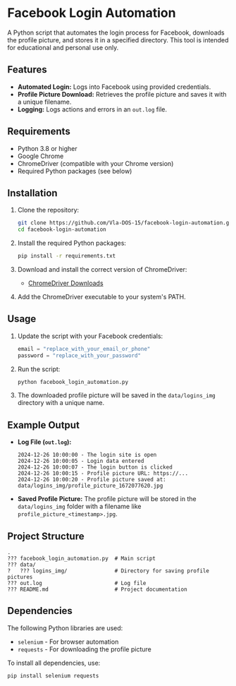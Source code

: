 # Facebook Login Automation

A Python script that automates the login process for Facebook, downloads the profile picture, and stores it in a specified directory. This tool is intended for educational and personal use only.

## Features

- **Automated Login:** Logs into Facebook using provided credentials.
- **Profile Picture Download:** Retrieves the profile picture and saves it with a unique filename.
- **Logging:** Logs actions and errors in an `out.log` file.

## Requirements

- Python 3.8 or higher
- Google Chrome
- ChromeDriver (compatible with your Chrome version)
- Required Python packages (see below)

## Installation

1. Clone the repository:
   ```bash
   git clone https://github.com/Vla-DOS-15/facebook-login-automation.git
   cd facebook-login-automation
   ```

2. Install the required Python packages:
   ```bash
   pip install -r requirements.txt
   ```

3. Download and install the correct version of ChromeDriver:
   - [ChromeDriver Downloads](https://sites.google.com/chromium.org/driver/)

4. Add the ChromeDriver executable to your system's PATH.

## Usage

1. Update the script with your Facebook credentials:
   ```python
   email = "replace_with_your_email_or_phone"
   password = "replace_with_your_password"
   ```

2. Run the script:
   ```bash
   python facebook_login_automation.py
   ```

3. The downloaded profile picture will be saved in the `data/logins_img` directory with a unique name.

## Example Output

- **Log File (`out.log`):**
  ```
  2024-12-26 10:00:00 - The login site is open
  2024-12-26 10:00:05 - Login data entered
  2024-12-26 10:00:07 - The login button is clicked
  2024-12-26 10:00:15 - Profile picture URL: https://...
  2024-12-26 10:00:20 - Profile picture saved at: data/logins_img/profile_picture_1672077620.jpg
  ```

- **Saved Profile Picture:**
  The profile picture will be stored in the `data/logins_img` folder with a filename like `profile_picture_<timestamp>.jpg`.

## Project Structure

```
.
??? facebook_login_automation.py  # Main script
??? data/
?   ??? logins_img/               # Directory for saving profile pictures
??? out.log                       # Log file
??? README.md                     # Project documentation
```

## Dependencies

The following Python libraries are used:

- `selenium` - For browser automation
- `requests` - For downloading the profile picture

To install all dependencies, use:
```bash
pip install selenium requests
```